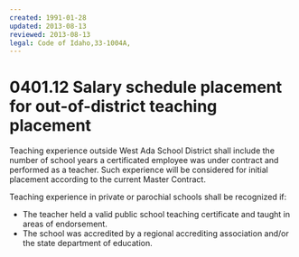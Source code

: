 ```yaml
---
created: 1991-01-28
updated: 2013-08-13
reviewed: 2013-08-13
legal: Code of Idaho,33-1004A,
---
```


# 0401.12 Salary schedule placement for out-of-district teaching placement

Teaching experience outside West Ada School District shall include the number of school years a certificated employee was under contract and performed as a teacher. Such experience will be considered for initial placement according to the current Master Contract.

Teaching experience in private or parochial schools shall be recognized if:


- The teacher held a valid public school teaching certificate and taught in areas of endorsement.
- The school was accredited by a regional accrediting association and/or the state department of education.

